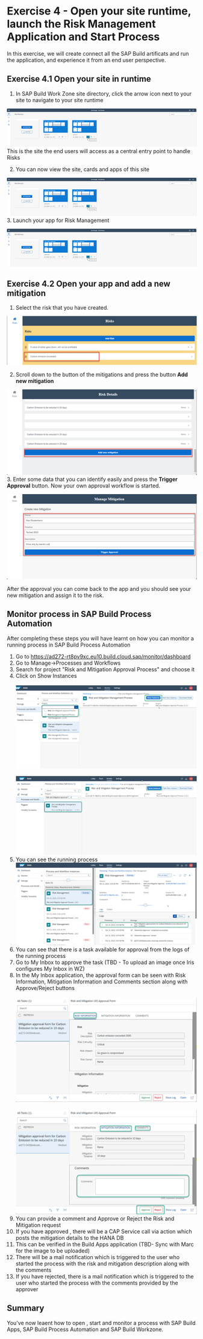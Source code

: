 # Exercise 4 - Open your site runtime, launch the Risk Management Application and Start Process

In this exercise, we will create connect all the SAP Build artificats and run the application, and experience it from an end user perspective. 

## Exercise 4.1 Open your site in runtime

1. In SAP Build Work Zone site directory, click the arrow icon next to your site to navigate to your site runtime

![Work Zone](/exercises/4_OpenAppAndStartProcess/Images/Go-to-site-1.png)
This is the site the end users will access as a central entry point to handle Risks

2. You can now view the site, cards and apps of this site

![Work Zone](/exercises/4_OpenAppAndStartProcess/Images/Go-to-site-1.png)
3. Launch your app for Risk Management

![Work Zone](/exercises/4_OpenAppAndStartProcess/Images/Go-to-site-1.png)

## Exercise 4.2 Open your app and add a new mitigation
1. Select the risk that you have created.

![Open Risk](/exercises/4_OpenAppAndStartProcess/Images/sba-run1.jpg)

2. Scroll down to the button of the mitigations and press the button **Add new mitigation**

![Add new mitigation](/exercises/4_OpenAppAndStartProcess/Images/sba-run2.jpg)
3. Enter some data that you can identify easily and press the **Trigger Approval** button. Now your own approval workflow is started.

![Open Risk](/exercises/4_OpenAppAndStartProcess/Images/sba-run3.jpg)

After the approval you can come back to the app and you should see your new mitigation and assign it to the risk.

## Monitor process in SAP Build Process Automation

After completing these steps you will have learnt on how you can monitor a running process in SAP Build Process Automation

1.	Go to https://ad272-rt8pv9xc.eu10.build.cloud.sap/monitor/dashboard <br>
2.	Go to Manage->Processes and Workflows <br>
3.	Search for project "Risk and Mitigation Approval Process" and choose it <br>
4.	Click on Show Instances <br>
<br>![Process design](/exercises/4_OpenAppAndStartProcess/Images/Monitor_process_1.png)<br>
<br>![Process design](/exercises/4_OpenAppAndStartProcess/Images/Monitor_process_2.png)<br>
5.	You can see the running process
<br>![Process design](/exercises/4_OpenAppAndStartProcess/Images/Monitor_process_3.png)<br>
6.	You can see that there is a task available for approval from the logs of the running process <br>
7.	Go to My Inbox to approve the task (TBD - To upload an image once Iris configures My Inbox in WZ) <br>
8.	In the My Inbox application, the approval form can be seen with Risk Information, Mitigation Information and Comments section along with Approve/Reject buttons <br>
   <br>![Process design](/exercises/4_OpenAppAndStartProcess/Images/Monitor_process_4.png)<br>
   <br>![Process design](/exercises/4_OpenAppAndStartProcess/Images/Monitor_process_5.png)<br>
9.	You can provide a comment and Approve or Reject the Risk and Mitigation request <br>
10.	If you have approved , there will be a CAP Service call via action which posts the mitigation details to the HANA DB <br>
11.	This can be verified in the Build Apps application (TBD- Sync with Marc for the image to be uploaded) <br>
12.	There will be a mail notification which is triggered to the user who started the process with the risk and mitigation description along with the comments <br>
13.	If you have rejected, there is a  mail notification which is triggered to the user who started the process with the comments provided by the approver <br>

   
## Summary

You've now leaent how to open , start and monitor a process with SAP Build Apps, SAP Build Process Automation and SAP Build Workzone.


